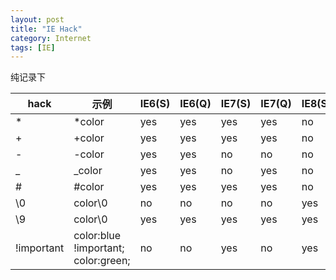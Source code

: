 ```yaml
---
layout: post
title: "IE Hack"
category: Internet
tags: [IE]
---
```


纯记录下

|hack|示例|IE6(S)|IE6(Q)|IE7(S)|IE7(Q)|IE8(S)|IE8(Q)|
|---|---|---|---|---|---|---|---|
|*|*color|yes|yes|yes|yes|no|yes|
|+|+color|yes|yes|yes|yes|no|yes|
|-|-color|yes|yes|no|no|no|no|
|_|_color|yes|yes|no|yes|no|yes|
|#|#color|yes|yes|yes|yes|no|yes|
|\0|color\0|no|no|no|no|yes|no|
|\9|color\0|yes|yes|yes|yes|yes|yes|
|!important|color:blue !important; color:green;|no|no|yes|no|yes|no|
